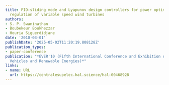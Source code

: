 ```yaml
---
title: PID-sliding mode and Lyapunov design controllers for power optimization and
  regulation of variable speed wind turbines
authors:
- S. P. Swaninathan
- Boubekeur Boukhezzar
- Houria Siguerdidjane
date: '2010-03-01'
publishDate: '2025-05-02T11:20:19.808128Z'
publication_types:
- paper-conference
publication: "*EVER'10 (Fifth International Conference and Exhibition on Ecological
  Vehicles and Renewable Energies)*"
links:
- name: URL
  url: https://centralesupelec.hal.science/hal-00468928
---
```

